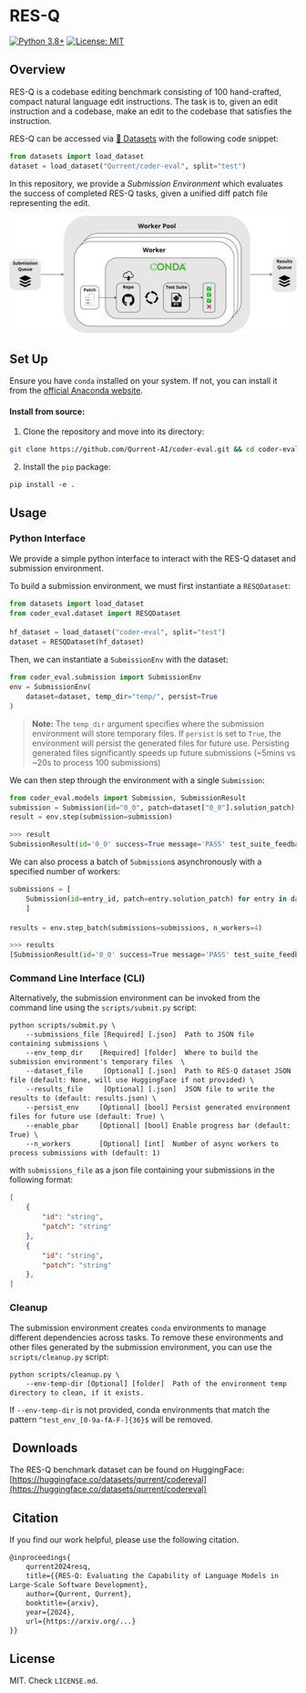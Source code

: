 # RES-Q
[![Python 3.8+](https://img.shields.io/badge/python-3.8+-blue.svg)](https://www.python.org/downloads/release/python-380/)
[![License: MIT](https://img.shields.io/badge/License-MIT-yellow.svg)](https://opensource.org/licenses/MIT)

## Overview
RES-Q is a codebase editing benchmark consisting of 100 hand-crafted, compact natural language edit instructions.
The task is to, given an edit instruction and a codebase, make an edit to the codebase that satisfies the instruction.

RES-Q can be accessed via [🤗 Datasets](https://huggingface.co/docs/datasets/en/index) with the following code snippet:
```python
from datasets import load_dataset
dataset = load_dataset("Qurrent/coder-eval", split="test")
```
In this repository, we provide a *Submission Environment* which evaluates the success of completed RES-Q tasks, given a unified diff patch file representing the edit. 

![Environment Diagram](assets/environment.png)


##  Set Up

Ensure you have `conda` installed on your system. If not, you can install it from the [official Anaconda website](https://www.anaconda.com/products/individual).

#### Install from source:
1. Clone the repository and move into its directory:

```bash
git clone https://github.com/Qurrent-AI/coder-eval.git && cd coder-eval
```

2. Install the `pip` package:

```
pip install -e .
```

## Usage

### Python Interface
We provide a simple python interface to interact with the RES-Q dataset and submission environment.

To build a submission environment, we must first instantiate a `RESQDataset`:
```python
from datasets import load_dataset
from coder_eval.dataset import RESQDataset

hf_dataset = load_dataset("coder-eval", split="test")
dataset = RESQDataset(hf_dataset)
```

Then, we can instantiate a `SubmissionEnv` with the dataset:  
```python
from coder_eval.submission import SubmissionEnv
env = SubmissionEnv(
    dataset=dataset, temp_dir="temp/", persist=True
)
```
> **Note:**
> The `temp_dir` argument specifies where the submission environment will store temporary files. If `persist` is set to `True`, the environment will persist the generated files for future use. Persisting generated files significantly speeds up future submissions (~5mins vs ~20s to process 100 submissions)

We can then step through the environment with a single `Submission`: 
```python
from coder_eval.models import Submission, SubmissionResult
submission = Submission(id="0_0", patch=dataset["0_0"].solution_patch)
result = env.step(submission=submission)
```
```python
>>> result
SubmissionResult(id='0_0' success=True message='PASS' test_suite_feedback='')
```

We can also process a batch of `Submission`s asynchronously with a specified number of workers:
```python
submissions = [
    Submission(id=entry_id, patch=entry.solution_patch) for entry in dataset
    ]

results = env.step_batch(submissions=submissions, n_workers=4)
```
```python
>>> results
[SubmissionResult(id='0_0' success=True message='PASS' test_suite_feedback=''), ...]
```

### Command Line Interface (CLI)
Alternatively, the submission environment can be invoked from the command line using the `scripts/submit.py` script:

```
python scripts/submit.py \
    --submissions_file [Required] [.json]  Path to JSON file containing submissions \
    --env_temp_dir    [Required] [folder]  Where to build the submission environment's temporary files  \
    --dataset_file     [Optional] [.json]  Path to RES-Q dataset JSON file (default: None, will use HuggingFace if not provided) \
    --results_file     [Optional] [.json]  JSON file to write the results to (default: results.json) \
    --persist_env     [Optional] [bool] Persist generated environment files for future use (default: True) \
    --enable_pbar     [Optional] [bool] Enable progress bar (default: True) \
    --n_workers       [Optional] [int]  Number of async workers to process submissions with (default: 1)
```

with `submissions_file` as a json file containing your submissions in the following format:

```json
[
	{
		"id": "string",
		"patch": "string"
	},
	{
		"id": "string",
		"patch": "string"
	},
]
```

### Cleanup
The submission environment creates `conda` environments to manage different dependencies across tasks. To remove these environments and other files generated by the submission environment, you can use the `scripts/cleanup.py` script:

```
python scripts/cleanup.py \
    --env-temp-dir [Optional] [folder]  Path of the environment temp directory to clean, if it exists.
```

If `--env-temp-dir` is not provided, conda environments that match the pattern `^test_env_[0-9a-fA-F-]{36}$` will be removed.


## ️ Downloads
The RES-Q benchmark dataset can be found on HuggingFace: [https://huggingface.co/datasets/qurrent/codereval](https://huggingface.co/datasets/qurrent/codereval)

## ️ Citation
If you find our work helpful, please use the following citation.

```
@inproceedings{
    qurrent2024resq,
    title={{RES-Q: Evaluating the Capability of Language Models in Large-Scale Software Development},
    author={Qurrent, Qurrent},
    booktitle={arxiv},
    year={2024},
    url={https://arxiv.org/...}
}}
```

## License
MIT. Check `LICENSE.md`.